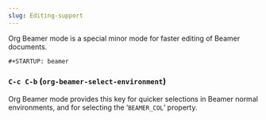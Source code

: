 ```yaml
---
slug: Editing-support
---
```


Org Beamer mode is a special minor mode for faster editing of Beamer documents.

```lisp
#+STARTUP: beamer
```

### `C-c C-b` (`org-beamer-select-environment`)

Org Beamer mode provides this key for quicker selections in Beamer normal environments, and for selecting the ‘`BEAMER_COL`’ property.
